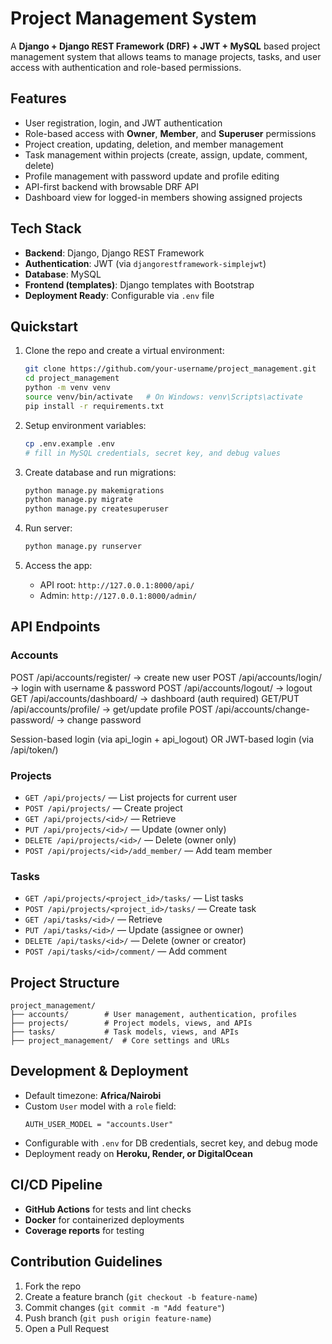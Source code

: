 # Project Management System

A **Django + Django REST Framework (DRF) + JWT + MySQL** based project management system that allows teams to manage projects, tasks, and user access with authentication and role-based permissions.  


## Features

- User registration, login, and JWT authentication  
- Role-based access with **Owner**, **Member**, and **Superuser** permissions  
- Project creation, updating, deletion, and member management  
- Task management within projects (create, assign, update, comment, delete)  
- Profile management with password update and profile editing  
- API-first backend with browsable DRF API  
- Dashboard view for logged-in members showing assigned projects  

## Tech Stack

- **Backend**: Django, Django REST Framework  
- **Authentication**: JWT (via `djangorestframework-simplejwt`)  
- **Database**: MySQL  
- **Frontend (templates)**: Django templates with Bootstrap  
- **Deployment Ready**: Configurable via `.env` file  

## Quickstart

1. Clone the repo and create a virtual environment:
   ```bash
   git clone https://github.com/your-username/project_management.git
   cd project_management
   python -m venv venv
   source venv/bin/activate   # On Windows: venv\Scripts\activate
   pip install -r requirements.txt
   ```

2. Setup environment variables:
   ```bash
   cp .env.example .env
   # fill in MySQL credentials, secret key, and debug values
   ```

3. Create database and run migrations:
   ```bash
   python manage.py makemigrations
   python manage.py migrate
   python manage.py createsuperuser
   ```

4. Run server:
   ```bash
   python manage.py runserver
   ```

5. Access the app:
   - API root: `http://127.0.0.1:8000/api/`  
   - Admin: `http://127.0.0.1:8000/admin/`   

## API Endpoints

### Accounts
POST /api/accounts/register/ → create new user
POST /api/accounts/login/ → login with username & password
POST /api/accounts/logout/ → logout
GET /api/accounts/dashboard/ → dashboard (auth required)
GET/PUT /api/accounts/profile/ → get/update profile
POST /api/accounts/change-password/ → change password

Session-based login (via api_login + api_logout)
OR JWT-based login (via /api/token/)

### Projects
- `GET /api/projects/` — List projects for current user
- `POST /api/projects/` — Create project
- `GET /api/projects/<id>/` — Retrieve
- `PUT /api/projects/<id>/` — Update (owner only)
- `DELETE /api/projects/<id>/` — Delete (owner only)
- `POST /api/projects/<id>/add_member/` — Add team member

### Tasks
- `GET /api/projects/<project_id>/tasks/` — List tasks
- `POST /api/projects/<project_id>/tasks/` — Create task
- `GET /api/tasks/<id>/` — Retrieve
- `PUT /api/tasks/<id>/` — Update (assignee or owner)
- `DELETE /api/tasks/<id>/` — Delete (owner or creator)
- `POST /api/tasks/<id>/comment/` — Add comment

## Project Structure

```
project_management/
├── accounts/        # User management, authentication, profiles
├── projects/        # Project models, views, and APIs
├── tasks/           # Task models, views, and APIs
├── project_management/  # Core settings and URLs

```

## Development & Deployment

- Default timezone: **Africa/Nairobi**  
- Custom `User` model with a `role` field:
  ```
  AUTH_USER_MODEL = "accounts.User"
  ```
- Configurable with `.env` for DB credentials, secret key, and debug mode  
- Deployment ready on **Heroku, Render, or DigitalOcean**  

## CI/CD Pipeline

- **GitHub Actions** for tests and lint checks  
- **Docker** for containerized deployments  
- **Coverage reports** for testing  


## Contribution Guidelines

1. Fork the repo  
2. Create a feature branch (`git checkout -b feature-name`)  
3. Commit changes (`git commit -m "Add feature"`)  
4. Push branch (`git push origin feature-name`)  
5. Open a Pull Request  
